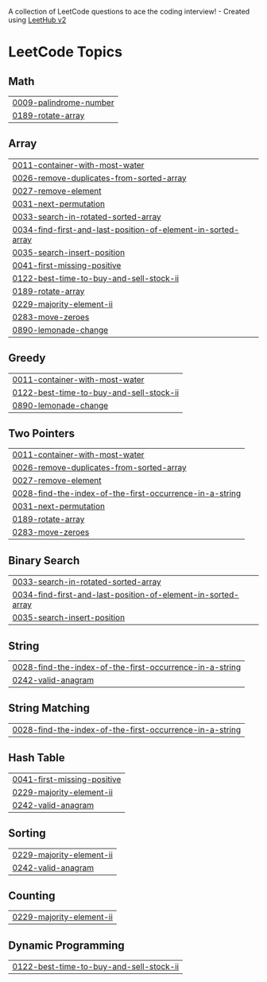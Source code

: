 A collection of LeetCode questions to ace the coding interview! - Created using [LeetHub v2](https://github.com/arunbhardwaj/LeetHub-2.0)
<!---LeetCode Topics Start-->
# LeetCode Topics
## Math
|  |
| ------- |
| [0009-palindrome-number](https://github.com/Kpilsaini12/DSA-Leetcode/tree/master/0009-palindrome-number) |
| [0189-rotate-array](https://github.com/Kpilsaini12/DSA-Leetcode/tree/master/0189-rotate-array) |
## Array
|  |
| ------- |
| [0011-container-with-most-water](https://github.com/Kpilsaini12/DSA-Leetcode/tree/master/0011-container-with-most-water) |
| [0026-remove-duplicates-from-sorted-array](https://github.com/Kpilsaini12/DSA-Leetcode/tree/master/0026-remove-duplicates-from-sorted-array) |
| [0027-remove-element](https://github.com/Kpilsaini12/DSA-Leetcode/tree/master/0027-remove-element) |
| [0031-next-permutation](https://github.com/Kpilsaini12/DSA-Leetcode/tree/master/0031-next-permutation) |
| [0033-search-in-rotated-sorted-array](https://github.com/Kpilsaini12/DSA-Leetcode/tree/master/0033-search-in-rotated-sorted-array) |
| [0034-find-first-and-last-position-of-element-in-sorted-array](https://github.com/Kpilsaini12/DSA-Leetcode/tree/master/0034-find-first-and-last-position-of-element-in-sorted-array) |
| [0035-search-insert-position](https://github.com/Kpilsaini12/DSA-Leetcode/tree/master/0035-search-insert-position) |
| [0041-first-missing-positive](https://github.com/Kpilsaini12/DSA-Leetcode/tree/master/0041-first-missing-positive) |
| [0122-best-time-to-buy-and-sell-stock-ii](https://github.com/Kpilsaini12/DSA-Leetcode/tree/master/0122-best-time-to-buy-and-sell-stock-ii) |
| [0189-rotate-array](https://github.com/Kpilsaini12/DSA-Leetcode/tree/master/0189-rotate-array) |
| [0229-majority-element-ii](https://github.com/Kpilsaini12/DSA-Leetcode/tree/master/0229-majority-element-ii) |
| [0283-move-zeroes](https://github.com/Kpilsaini12/DSA-Leetcode/tree/master/0283-move-zeroes) |
| [0890-lemonade-change](https://github.com/Kpilsaini12/DSA-Leetcode/tree/master/0890-lemonade-change) |
## Greedy
|  |
| ------- |
| [0011-container-with-most-water](https://github.com/Kpilsaini12/DSA-Leetcode/tree/master/0011-container-with-most-water) |
| [0122-best-time-to-buy-and-sell-stock-ii](https://github.com/Kpilsaini12/DSA-Leetcode/tree/master/0122-best-time-to-buy-and-sell-stock-ii) |
| [0890-lemonade-change](https://github.com/Kpilsaini12/DSA-Leetcode/tree/master/0890-lemonade-change) |
## Two Pointers
|  |
| ------- |
| [0011-container-with-most-water](https://github.com/Kpilsaini12/DSA-Leetcode/tree/master/0011-container-with-most-water) |
| [0026-remove-duplicates-from-sorted-array](https://github.com/Kpilsaini12/DSA-Leetcode/tree/master/0026-remove-duplicates-from-sorted-array) |
| [0027-remove-element](https://github.com/Kpilsaini12/DSA-Leetcode/tree/master/0027-remove-element) |
| [0028-find-the-index-of-the-first-occurrence-in-a-string](https://github.com/Kpilsaini12/DSA-Leetcode/tree/master/0028-find-the-index-of-the-first-occurrence-in-a-string) |
| [0031-next-permutation](https://github.com/Kpilsaini12/DSA-Leetcode/tree/master/0031-next-permutation) |
| [0189-rotate-array](https://github.com/Kpilsaini12/DSA-Leetcode/tree/master/0189-rotate-array) |
| [0283-move-zeroes](https://github.com/Kpilsaini12/DSA-Leetcode/tree/master/0283-move-zeroes) |
## Binary Search
|  |
| ------- |
| [0033-search-in-rotated-sorted-array](https://github.com/Kpilsaini12/DSA-Leetcode/tree/master/0033-search-in-rotated-sorted-array) |
| [0034-find-first-and-last-position-of-element-in-sorted-array](https://github.com/Kpilsaini12/DSA-Leetcode/tree/master/0034-find-first-and-last-position-of-element-in-sorted-array) |
| [0035-search-insert-position](https://github.com/Kpilsaini12/DSA-Leetcode/tree/master/0035-search-insert-position) |
## String
|  |
| ------- |
| [0028-find-the-index-of-the-first-occurrence-in-a-string](https://github.com/Kpilsaini12/DSA-Leetcode/tree/master/0028-find-the-index-of-the-first-occurrence-in-a-string) |
| [0242-valid-anagram](https://github.com/Kpilsaini12/DSA-Leetcode/tree/master/0242-valid-anagram) |
## String Matching
|  |
| ------- |
| [0028-find-the-index-of-the-first-occurrence-in-a-string](https://github.com/Kpilsaini12/DSA-Leetcode/tree/master/0028-find-the-index-of-the-first-occurrence-in-a-string) |
## Hash Table
|  |
| ------- |
| [0041-first-missing-positive](https://github.com/Kpilsaini12/DSA-Leetcode/tree/master/0041-first-missing-positive) |
| [0229-majority-element-ii](https://github.com/Kpilsaini12/DSA-Leetcode/tree/master/0229-majority-element-ii) |
| [0242-valid-anagram](https://github.com/Kpilsaini12/DSA-Leetcode/tree/master/0242-valid-anagram) |
## Sorting
|  |
| ------- |
| [0229-majority-element-ii](https://github.com/Kpilsaini12/DSA-Leetcode/tree/master/0229-majority-element-ii) |
| [0242-valid-anagram](https://github.com/Kpilsaini12/DSA-Leetcode/tree/master/0242-valid-anagram) |
## Counting
|  |
| ------- |
| [0229-majority-element-ii](https://github.com/Kpilsaini12/DSA-Leetcode/tree/master/0229-majority-element-ii) |
## Dynamic Programming
|  |
| ------- |
| [0122-best-time-to-buy-and-sell-stock-ii](https://github.com/Kpilsaini12/DSA-Leetcode/tree/master/0122-best-time-to-buy-and-sell-stock-ii) |
<!---LeetCode Topics End-->